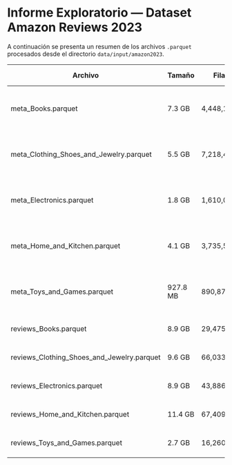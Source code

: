 # Informe Exploratorio — Dataset Amazon Reviews 2023

A continuación se presenta un resumen de los archivos `.parquet` procesados desde el directorio `data/input/amazon2023`.

| Archivo | Tamaño | Filas | Columnas | Columnas principales | Nulos totales |
|---------|--------|--------|----------|-----------------------|----------------|
| meta_Books.parquet | 7.3 GB | 4,448,181 | 16 | main_category, title, average_rating, rating_number, features... | 6,680,995 |
| meta_Clothing_Shoes_and_Jewelry.parquet | 5.5 GB | 7,218,481 | 16 | main_category, title, average_rating, rating_number, features... | 22,612,535 |
| meta_Electronics.parquet | 1.8 GB | 1,610,012 | 16 | main_category, title, average_rating, rating_number, features... | 4,944,563 |
| meta_Home_and_Kitchen.parquet | 4.1 GB | 3,735,584 | 16 | main_category, title, average_rating, rating_number, features... | 11,653,573 |
| meta_Toys_and_Games.parquet | 927.8 MB | 890,874 | 16 | main_category, title, average_rating, rating_number, features... | 2,699,798 |
| reviews_Books.parquet | 8.9 GB | 29,475,453 | 10 | rating, title, text, images, asin... | 0 |
| reviews_Clothing_Shoes_and_Jewelry.parquet | 9.6 GB | 66,033,346 | 10 | rating, title, text, images, asin... | 0 |
| reviews_Electronics.parquet | 8.9 GB | 43,886,944 | 10 | rating, title, text, images, asin... | 0 |
| reviews_Home_and_Kitchen.parquet | 11.4 GB | 67,409,944 | 10 | rating, title, text, images, asin... | 0 |
| reviews_Toys_and_Games.parquet | 2.7 GB | 16,260,406 | 10 | rating, title, text, images, asin... | 0 |
